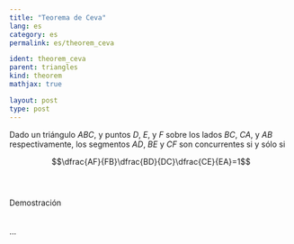 ```yaml
---
title: "Teorema de Ceva"
lang: es
category: es
permalink: es/theorem_ceva

ident: theorem_ceva
parent: triangles
kind: theorem
mathjax: true

layout: post
type: post
---
```


<div>

Dado un triángulo $ABC$, y puntos $D$, $E$, y $F$ sobre los lados $BC$, $CA$, y $AB$ respectivamente, los segmentos $AD$, $BE$ y $CF$ son concurrentes si y sólo si

$$\dfrac{AF}{FB}\dfrac{BD}{DC}\dfrac{CE}{EA}=1$$<br><br>

<div class="bcblue boxdissap">
	Demostración
</div><br><br>

<div class="dissap">
	...
</div>

</div>

